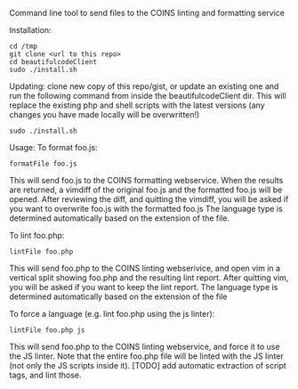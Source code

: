 Command line tool to send files to the COINS linting and formatting service

Installation:
```
cd /tmp
git clone <url to this repo>
cd beautifulcodeClient
sudo ./install.sh
```

Updating:
clone new copy of this repo/gist, or update an existing one and run the following command from inside the beautifulcodeClient dir. 
This will replace the existing php and shell scripts with the latest versions (any changes you have made locally will be overwritten!)
```
sudo ./install.sh
```

Usage:
To format foo.js:
```
formatFile foo.js
```
This will send foo.js to the COINS formatting webservice. When the results are returned, a vimdiff of the original foo.js and the formatted foo.js will be opened.
After reviewing the diff, and quitting the vimdiff, you will be asked if you want to overwrite foo.js with the formatted foo.js
The language type is determined automatically based on the extension of the file.


To lint foo.php:
```
lintFile foo.php
```
This will send foo.php to the COINS linting webserivice, and open vim in a vertical split showing foo.php and the resulting lint report.
After quitting vim, you will be asked if you want to keep the lint report.
The language type is determined automatically based on the extension of the file



To force a language (e.g. lint foo.php using the js linter):
```
lintFile foo.php js
```
This will send foo.php to the COINS linting webservice, and force it to use the JS linter. 
Note that the entire foo.php file will be linted with the JS linter (not only the JS scripts inside it).
[TODO] add automatic extraction of script tags, and lint those.


